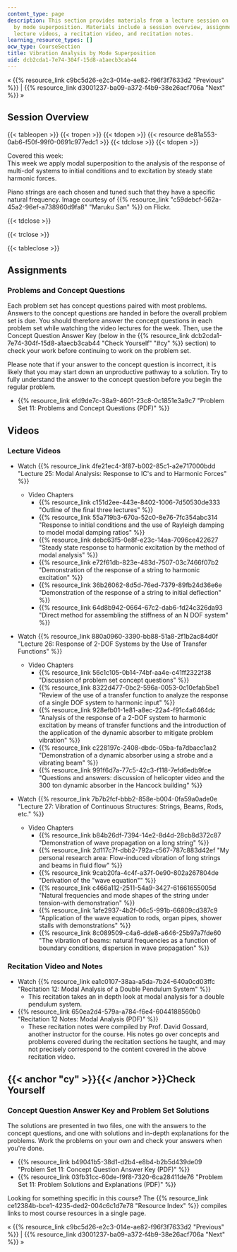 ```yaml
---
content_type: page
description: This section provides materials from a lecture session on vibration analysis
  by mode superposition. Materials include a session overview, assignments with solutions,
  lecture videos, a recitation video, and recitation notes.
learning_resource_types: []
ocw_type: CourseSection
title: Vibration Analysis by Mode Superposition
uid: dcb2cda1-7e74-304f-15d8-a1aecb3cab44
---
```


« {{% resource_link c9bc5d26-e2c3-014e-ae82-f96f3f7633d2 "Previous" %}} | {{% resource_link d3001237-ba09-a372-f4b9-38e26acf706a "Next" %}} »

Session Overview
----------------

{{< tableopen >}}
{{< tropen >}}
{{< tdopen >}}
{{< resource de81a553-0ab6-f50f-99f0-0691c977edc1 >}}
{{< tdclose >}}
{{< tdopen >}}


Covered this week:  
This week we apply modal superposition to the analysis of the response of multi-dof systems to initial conditions and to excitation by steady state harmonic forces.

Piano strings are each chosen and tuned such that they have a specific natural frequency. Image courtesy of {{% resource_link "c59debcf-562a-45a2-96ef-a738960d9fa8" "Maruku San" %}} on Flickr.


{{< tdclose >}}

{{< trclose >}}

{{< tableclose >}}

Assignments
-----------

### Problems and Concept Questions

Each problem set has concept questions paired with most problems. Answers to the concept questions are handed in before the overall problem set is due. You should therefore answer the concept questions in each problem set while watching the video lectures for the week. Then, use the Concept Question Answer Key (below in the {{% resource_link dcb2cda1-7e74-304f-15d8-a1aecb3cab44 "Check Yourself" "#cy" %}} section) to check your work before continuing to work on the problem set.

Please note that if your answer to the concept question is incorrect, it is likely that you may start down an unproductive pathway to a solution. Try to fully understand the answer to the concept question before you begin the regular problem.

*   {{% resource_link efd9de7c-38a9-4601-23c8-0c1851e3a9c7 "Problem Set 11: Problems and Concept Questions (PDF)" %}}

Videos
------

### Lecture Videos

*   Watch {{% resource_link 4fe21ec4-3f87-b002-85c1-a2e717000bdd "Lecture 25: Modal Analysis: Response to IC's and to Harmonic Forces" %}}
    *   Video Chapters
        *   {{% resource_link c151d2ee-443e-8402-1006-7d50530de333 "Outline of the final three lectures" %}}
        *   {{% resource_link 55a719b3-670a-52c0-8e76-7fc354abc314 "Response to initial conditions and the use of Rayleigh damping to model modal damping ratios" %}}
        *   {{% resource_link debc63f5-0e8f-e23c-14aa-7096ce422627 "Steady state response to harmonic excitation by the method of modal analysis" %}}
        *   {{% resource_link e72f61db-823e-483d-7507-03c7466f07b2 "Demonstration of the response of a string to harmonic excitation" %}}
        *   {{% resource_link 36b26062-8d5d-76ed-7379-89fb24d36e6e "Demonstration of the response of a string to initial deflection" %}}
        *   {{% resource_link 64d8b942-0664-67c2-dab6-fd24c326da93 "Direct method for assembling the stiffness of an N DOF system" %}}

*   Watch {{% resource_link 880a0960-3390-bb88-51a8-2f1b2ac84d0f "Lecture 26: Response of 2-DOF Systems by the Use of Transfer Functions" %}}
    *   Video Chapters
        *   {{% resource_link 56c1c105-0b14-74bf-aa4e-c41ff2322f38 "Discussion of problem set concept questions" %}}
        *   {{% resource_link 8322d477-0bc2-596a-0053-0c10efab5be1 "Review of the use of a transfer function to analyze the response of a single DOF system to harmonic input" %}}
        *   {{% resource_link 928efb01-1e81-a8ec-22a4-f91c4a6464dc "Analysis of the response of a 2-DOF system to harmonic excitation by means of transfer functions and the introduction of the application of the dynamic absorber to mitigate problem vibration" %}}
        *   {{% resource_link c228197c-2408-dbdc-05ba-fa7dbacc1aa2 "Demonstration of a dynamic absorber using a strobe and a vibrating beam" %}}
        *   {{% resource_link 991f6d7a-77c5-42c3-f118-7efd6edb9fce "Questions and answers: discussion of helicopter video and the 300 ton dynamic absorber in the Hancock building" %}}

*   Watch {{% resource_link 7b7b2fcf-bbb2-858e-b004-0fa59a0ade0e "Lecture 27: Vibration of Continuous Structures: Strings, Beams, Rods, etc." %}}
    *   Video Chapters
        *   {{% resource_link b84b26df-7394-14e2-8d4d-28cb8d372c87 "Demonstration of wave propagation on a long string" %}}
        *   {{% resource_link 2d117c7f-dbb2-792a-c567-787c883d42ef "My personal research area: Flow-induced vibration of long strings and beams in fluid flow" %}}
        *   {{% resource_link 9cab20fa-4c4f-a37f-0e90-802a267804de "Derivation of the \"wave equation\"" %}}
        *   {{% resource_link c466a112-2511-54a9-3427-61661655005d "Natural frequencies and mode shapes of the string under tension-with demonstration" %}}
        *   {{% resource_link 1afe2937-4b2f-06c5-991b-66809cd387c9 "Application of the wave equation to rods, organ pipes, shower stalls with demonstrations" %}}
        *   {{% resource_link 8c089509-c4a6-dde8-a646-25b97a7fde60 "The vibration of beams: natural frequencies as a function of boundary conditions, dispersion in wave propagation" %}}

### Recitation Video and Notes

*   Watch {{% resource_link ea1c0107-38aa-a5da-7b24-640a0cd03ffc "Recitation 12: Modal Analysis of a Double Pendulum System" %}}
    *   This recitation takes an in depth look at modal analysis for a double pendulum system.
*   {{% resource_link 650ea2d4-579a-a784-f6e4-6044188560b0 "Recitation 12 Notes: Modal Analysis (PDF)" %}}
    *   These recitation notes were compiled by Prof. David Gossard, another instructor for the course. His notes go over concepts and problems covered during the recitation sections he taught, and may not precisely correspond to the content covered in the above recitation video.

{{< anchor "cy" >}}{{< /anchor >}}Check Yourself
------------------------------------------------

### Concept Question Answer Key and Problem Set Solutions

The solutions are presented in two files, one with the answers to the concept questions, and one with solutions and in-depth explanations for the problems. Work the problems on your own and check your answers when you're done.

*   {{% resource_link b49041b5-38d1-d2b4-e8b4-b2b5d439de09 "Problem Set 11: Concept Question Answer Key (PDF)" %}}
*   {{% resource_link 03fb31cc-60de-f9f8-7320-6ca28411de76 "Problem Set 11: Problem Solutions and Explanations (PDF)" %}}

Looking for something specific in this course? The {{% resource_link ce12384b-bce1-4235-ded2-004c6c1d7e78 "Resource Index" %}} compiles links to most course resources in a single page.

« {{% resource_link c9bc5d26-e2c3-014e-ae82-f96f3f7633d2 "Previous" %}} | {{% resource_link d3001237-ba09-a372-f4b9-38e26acf706a "Next" %}} »
